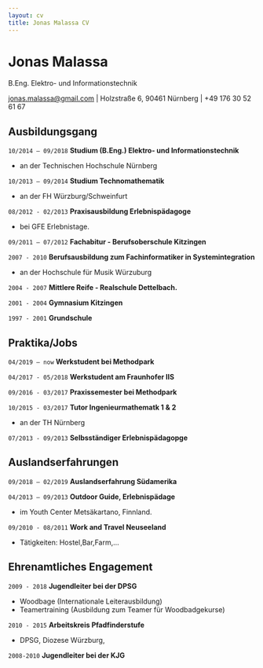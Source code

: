 ```yaml
---
layout: cv
title: Jonas Malassa CV
---
```

# Jonas Malassa
B.Eng. Elektro- und Informationstechnik

<div id="webaddress">
<a href="jonas.malassa@gmail.com">jonas.malassa@gmail.com</a>
| Holzstraße 6, 90461 Nürnberg | +49 176 30 52 61 67
</div>

## Ausbildungsgang


`10/2014 – 09/2018`
__Studium (B.Eng.) Elektro- und Informationstechnik__

- an der Technischen Hochschule Nürnberg

`10/2013 – 09/2014`
__Studium Technomathematik__

- an der FH Würzburg/Schweinfurt

`08/2012 - 02/2013`
__Praxisausbildung Erlebnispädagoge__

- bei GFE Erlebnistage.

`09/2011 – 07/2012`
__Fachabitur - Berufsoberschule Kitzingen__

`2007 - 2010`
__Berufsausbildung zum Fachinformatiker in Systemintegration__

- an der Hochschule für Musik Würzuburg

`2004 - 2007`
__Mittlere Reife - Realschule Dettelbach.__

`2001 - 2004`
__Gymnasium Kitzingen__

`1997 - 2001`
__Grundschule__

## Praktika/Jobs

`04/2019 – now`
__Werkstudent bei Methodpark__

`04/2017 - 05/2018`
__Werkstudent am Fraunhofer IIS__

`09/2016 - 03/2017`
__Praxissemester bei Methodpark__

`10/2015 - 03/2017`
__Tutor Ingenieurmathematk 1 & 2__

- an der TH Nürnberg

`07/2013 - 09/2013`
__Selbsständiger Erlebnispädagopge__


## Auslandserfahrungen 

`09/2018 – 02/2019`
__Auslandserfahrung Südamerika__

`04/2013 – 09/2013`
__Outdoor Guide, Erlebnispädage__

- im Youth Center Metsäkartano, Finnland.

`09/2010 - 08/2011`
__Work and Travel Neuseeland__

- Tätigkeiten: Hostel,Bar,Farm,...


## Ehrenamtliches Engagement

`2009 - 2018`
__Jugendleiter bei der DPSG__

- Woodbage (Internationale Leiterausbildung)
- Teamertraining (Ausbildung zum Teamer für Woodbadgekurse)

`2010 - 2015`
__Arbeitskreis Pfadfinderstufe__

- DPSG, Diozese Würzburg, 

`2008-2010`
__Jugendleiter bei der KJG__



<!-- ### Footer

Last updated: May 2019 -->


